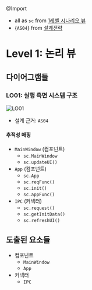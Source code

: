@Import
* all as `sc` from [1레벨 시나리오 뷰](https://github.com/byron1st/my-workshop-doc/tree/master/doc/arch.views.1.scenario.md)
* {`AS04`} from [설계전략](https://github.com/byron1st/my-workshop-doc/tree/master/doc/arch.strategies.md)

# Level 1: 논리 뷰
## 다이어그램들
### LO01: 실행 측면 시스템 구조
![LO01](https://github.com/byron1st/my-workshop-doc/blob/master/doc/images/logical-view-lo01-2016-08-18.png)
* 설계 근거: `AS04`

#### 추적성 매핑
* `MainWindow` (컴포넌트)
  * `sc.MainWindow`
  * `sc.updateUI()`
* `App` (컴포넌트)
  * `sc.App`
  * `sc.reqFunc()`
  * `sc.init()`
  * `sc.appFunc()`
* `IPC` (커넥터)
  * `sc.request()`
  * `sc.getInitData()`
  * `sc.refreshUI()`

## 도출된 요소들
* 컴포넌트
  * `MainWindow`
  * `App`
* 커넥터
  * `IPC`
